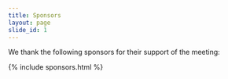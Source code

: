 ```yaml
---
title: Sponsors
layout: page
slide_id: 1
---
```


We thank the following sponsors for their support of the meeting: 

{% include sponsors.html %}
